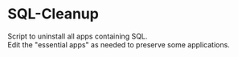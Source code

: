 # SQL-Cleanup
Script to uninstall all apps containing SQL.  
Edit the "essential apps" as needed to preserve some applications. 
